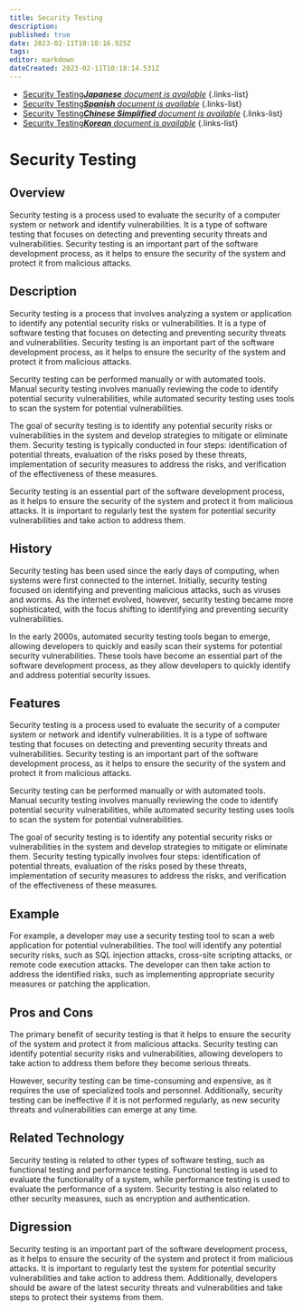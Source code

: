 ```yaml
---
title: Security Testing
description: 
published: true
date: 2023-02-11T10:18:16.925Z
tags: 
editor: markdown
dateCreated: 2023-02-11T10:18:14.531Z
---
```


- [Security Testing***Japanese** document is available*](/ja/Knowledge-base/Dictionary/security-testing)
{.links-list}
- [Security Testing***Spanish** document is available*](/es/Knowledge-base/Dictionary/security-testing)
{.links-list}
- [Security Testing***Chinese Simplified** document is available*](/zh/Knowledge-base/Dictionary/security-testing)
{.links-list}
- [Security Testing***Korean** document is available*](/ko/Knowledge-base/Dictionary/security-testing)
{.links-list}


# Security Testing

## Overview
Security testing is a process used to evaluate the security of a computer system or network and identify vulnerabilities. It is a type of software testing that focuses on detecting and preventing security threats and vulnerabilities. Security testing is an important part of the software development process, as it helps to ensure the security of the system and protect it from malicious attacks.

## Description
Security testing is a process that involves analyzing a system or application to identify any potential security risks or vulnerabilities. It is a type of software testing that focuses on detecting and preventing security threats and vulnerabilities. Security testing is an important part of the software development process, as it helps to ensure the security of the system and protect it from malicious attacks.

Security testing can be performed manually or with automated tools. Manual security testing involves manually reviewing the code to identify potential security vulnerabilities, while automated security testing uses tools to scan the system for potential vulnerabilities.

The goal of security testing is to identify any potential security risks or vulnerabilities in the system and develop strategies to mitigate or eliminate them. Security testing is typically conducted in four steps: identification of potential threats, evaluation of the risks posed by these threats, implementation of security measures to address the risks, and verification of the effectiveness of these measures.

Security testing is an essential part of the software development process, as it helps to ensure the security of the system and protect it from malicious attacks. It is important to regularly test the system for potential security vulnerabilities and take action to address them.

## History
Security testing has been used since the early days of computing, when systems were first connected to the internet. Initially, security testing focused on identifying and preventing malicious attacks, such as viruses and worms. As the internet evolved, however, security testing became more sophisticated, with the focus shifting to identifying and preventing security vulnerabilities.

In the early 2000s, automated security testing tools began to emerge, allowing developers to quickly and easily scan their systems for potential security vulnerabilities. These tools have become an essential part of the software development process, as they allow developers to quickly identify and address potential security issues.

## Features
Security testing is a process used to evaluate the security of a computer system or network and identify vulnerabilities. It is a type of software testing that focuses on detecting and preventing security threats and vulnerabilities. Security testing is an important part of the software development process, as it helps to ensure the security of the system and protect it from malicious attacks.

Security testing can be performed manually or with automated tools. Manual security testing involves manually reviewing the code to identify potential security vulnerabilities, while automated security testing uses tools to scan the system for potential vulnerabilities.

The goal of security testing is to identify any potential security risks or vulnerabilities in the system and develop strategies to mitigate or eliminate them. Security testing typically involves four steps: identification of potential threats, evaluation of the risks posed by these threats, implementation of security measures to address the risks, and verification of the effectiveness of these measures.

## Example
For example, a developer may use a security testing tool to scan a web application for potential vulnerabilities. The tool will identify any potential security risks, such as SQL injection attacks, cross-site scripting attacks, or remote code execution attacks. The developer can then take action to address the identified risks, such as implementing appropriate security measures or patching the application.

## Pros and Cons
The primary benefit of security testing is that it helps to ensure the security of the system and protect it from malicious attacks. Security testing can identify potential security risks and vulnerabilities, allowing developers to take action to address them before they become serious threats.

However, security testing can be time-consuming and expensive, as it requires the use of specialized tools and personnel. Additionally, security testing can be ineffective if it is not performed regularly, as new security threats and vulnerabilities can emerge at any time.

## Related Technology
Security testing is related to other types of software testing, such as functional testing and performance testing. Functional testing is used to evaluate the functionality of a system, while performance testing is used to evaluate the performance of a system. Security testing is also related to other security measures, such as encryption and authentication.

## Digression
Security testing is an important part of the software development process, as it helps to ensure the security of the system and protect it from malicious attacks. It is important to regularly test the system for potential security vulnerabilities and take action to address them. Additionally, developers should be aware of the latest security threats and vulnerabilities and take steps to protect their systems from them.